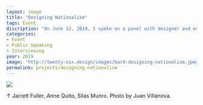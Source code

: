 ```yaml
---
layout: image
title: "Designing Nationalism"
tags: Event
discription: "On June 12, 2019, I spoke on a panel with designer and educator Silas Munro and Quartz design writer Anne Quito around the theme 'Designing Nationalism' at the Bard Graduate Center. The event was part of a series of public talks in support of the Jan Tschichold and the New Typography exhibition."
categories:
- Event
- Public Speaking
- Interviewing
year: 2019
image: 'http://twenty-six.design/images/bard-designing-nationalism.jpeg'
permalink: projects/designing-nationalism
---
```


<img src="http://twenty-six.design/images/bard-designing-nationalism.jpeg">
<div class="images-right"><p>&uarr; Jarrett Fuller, Anne Quito, Silas Munro. Photo by Juan Villanova.</p></div>
<section class="clear"></section>




